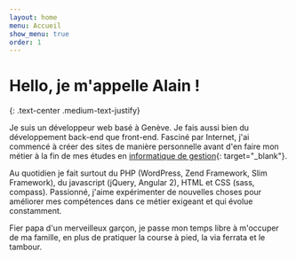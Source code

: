 ```yaml
---
layout: home
menu: Accueil
show_menu: true
order: 1
---
```


# Hello, je m'appelle Alain !
{: .text-center .medium-text-justify}

Je suis un développeur web basé à Genève. Je fais aussi bien du développement back-end que front-end. Fasciné par Internet, j'ai commencé à créer des sites de manière personnelle avant d'en faire mon métier à la fin de mes études en [informatique de gestion](https://www.hesge.ch/heg/formation-base/bachelors-science/informatique-gestion "Informaticien de gestion HES"){: target="_blank"}.

Au quotidien je fait surtout du PHP (WordPress, Zend Framework, Slim Framework), du javascript (jQuery, Angular 2), HTML et CSS (sass, compass). Passionné, j'aime expérimenter de nouvelles choses pour améliorer mes compétences dans ce métier exigeant et qui évolue constamment.

Fier papa d'un merveilleux garçon, je passe mon temps libre à m'occuper de ma famille, en plus de pratiquer la course à pied, la via ferrata et le tambour.